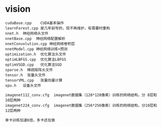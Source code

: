 # vision
    cudaBase.cpp    CUDA基本操作
    learnForest.cpp 是几年前写的，现不再维护，有需要时重构
    nnet.h  神经网络头文件
    nnetBase.cpp  神经网络配置解析
    nnetConvolution.cpp 神经网络卷积层
    nnetModel.cpp 神经网络训练+预测
    optimization.h  优化算法头文件
    optimLBFGS.cpp  优化算法LBFGS
    optimVSGD.cpp   优化算法SGD
    sparse.h  稀疏矩阵头文件
    tensor.h  张量头文件
    tensorVML.cpp   张量向量计算
    xpu.h   设备头文件
    
    imagenet112_conv.cfg  imagenet数据集（128*128像素）训练的网络结构，分 8层和10层两种
    imagenet224_conv.cfg  imagenet数据集（256*256像素）训练的网络结构，分10层和12层两种
    
    单卡训练加速6倍，多卡还在做
